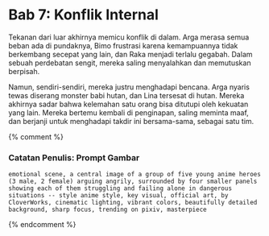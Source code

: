 # Bab 7: Konflik Internal

Tekanan dari luar akhirnya memicu konflik di dalam. Arga merasa semua beban ada di pundaknya, Bimo frustrasi karena kemampuannya tidak berkembang secepat yang lain, dan Raka menjadi terlalu gegabah. Dalam sebuah perdebatan sengit, mereka saling menyalahkan dan memutuskan berpisah.

Namun, sendiri-sendiri, mereka justru menghadapi bencana. Arga nyaris tewas diserang monster babi hutan, dan Lina tersesat di hutan. Mereka akhirnya sadar bahwa kelemahan satu orang bisa ditutupi oleh kekuatan yang lain. Mereka bertemu kembali di penginapan, saling meminta maaf, dan berjanji untuk menghadapi takdir ini bersama-sama, sebagai satu tim.

{% comment %}
### Catatan Penulis: Prompt Gambar
```
emotional scene, a central image of a group of five young anime heroes (3 male, 2 female) arguing angrily, surrounded by four smaller panels showing each of them struggling and failing alone in dangerous situations -- style anime style, key visual, official art, by CloverWorks, cinematic lighting, vibrant colors, beautifully detailed background, sharp focus, trending on pixiv, masterpiece
```
{% endcomment %}